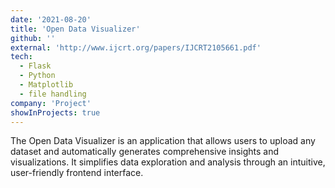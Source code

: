 ```yaml
---
date: '2021-08-20'
title: 'Open Data Visualizer'
github: ''
external: 'http://www.ijcrt.org/papers/IJCRT2105661.pdf'
tech:
  - Flask
  - Python
  - Matplotlib
  - file handling
company: 'Project'
showInProjects: true
---
```

The Open Data Visualizer is an application that allows users to upload any dataset and automatically generates comprehensive insights and visualizations. It simplifies data exploration and analysis through an intuitive, user-friendly frontend interface.
